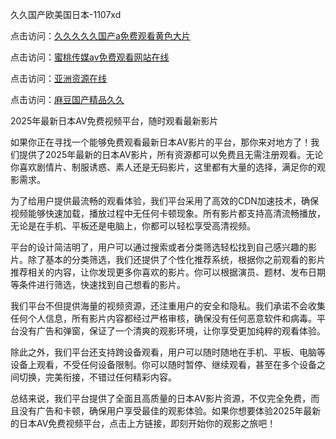 久久国产欧美国日本-1107xd

点击访问：<a href="https://heiliaowzu4ur.pages.dev/">久久久久久国产a免费观看黄色大片</a>

点击访问：<a href="https://heiliaozj3tjd.pages.dev/">蜜桃传媒av免费观看网站在线</a>

点击访问：<a href="https://heiliaoe8ajia.pages.dev/">亚洲资源在线</a>

点击访问：<a href="https://heiliaowt0d7p.pages.dev/">麻豆国产精品久久</a>

2025年最新日本AV免费视频平台，随时观看最新影片

如果你正在寻找一个能够免费观看最新日本AV影片的平台，那你来对地方了！我们提供了2025年最新的日本AV影片，所有资源都可以免费且无需注册观看。无论你喜欢剧情片、制服诱惑、素人还是无码影片，这里都有大量的选择，满足你的观影需求。

为了给用户提供最流畅的观看体验，我们平台采用了高效的CDN加速技术，确保视频能够快速加载，播放过程中无任何卡顿现象。所有影片都支持高清流畅播放，无论是在手机、平板还是电脑上，你都可以轻松享受高清视频。

平台的设计简洁明了，用户可以通过搜索或者分类筛选轻松找到自己感兴趣的影片。除了基本的分类筛选，我们还提供了个性化推荐系统，根据你之前观看的影片推荐相关的内容，让你发现更多你喜欢的影片。你可以根据演员、题材、发布日期等条件进行筛选，快速找到自己想看的影片。

我们平台不但提供海量的视频资源，还注重用户的安全和隐私。我们承诺不会收集任何个人信息，所有影片内容都经过严格审核，确保没有任何恶意软件和病毒。平台没有广告和弹窗，保证了一个清爽的观影环境，让你享受更加纯粹的观看体验。

除此之外，我们平台还支持跨设备观看，用户可以随时随地在手机、平板、电脑等设备上观看，不受任何设备限制。你可以随时暂停、继续观看，甚至在多个设备之间切换，完美衔接，不错过任何精彩内容。

总结来说，我们平台提供了全面且高质量的日本AV影片资源，不仅完全免费，而且没有广告和卡顿，确保用户享受最佳的观影体验。如果你想要体验2025年最新的日本AV免费视频平台，点击上方链接，即刻开始你的观影之旅吧！

<span style="display:none;">[Canonical link](https://github.com/xued9631/10026 )</span>
